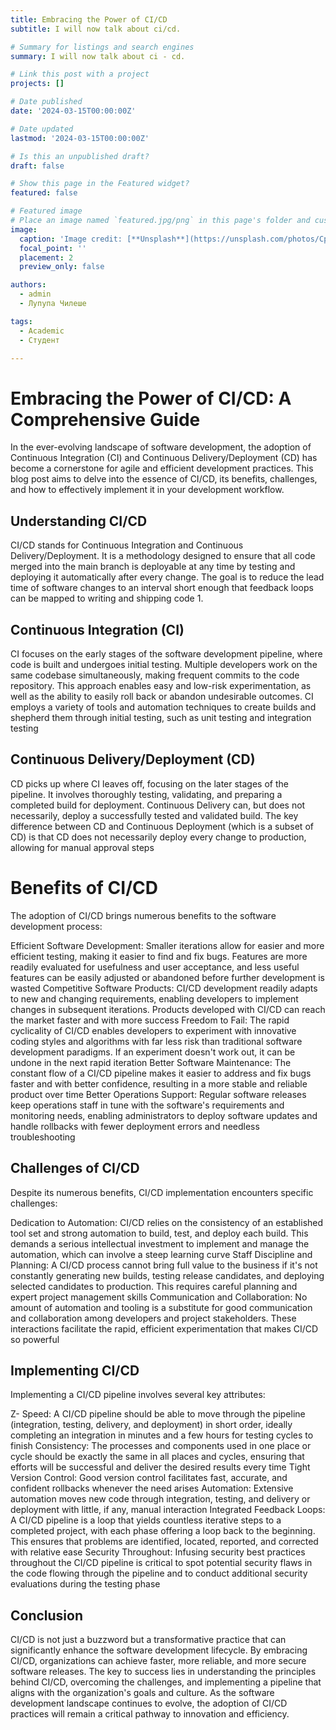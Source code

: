 ```yaml
---
title: Embracing the Power of CI/CD 
subtitle: I will now talk about ci/cd.

# Summary for listings and search engines
summary: I will now talk about ci - cd.

# Link this post with a project
projects: []

# Date published
date: '2024-03-15T00:00:00Z'

# Date updated
lastmod: '2024-03-15T00:00:00Z'

# Is this an unpublished draft?
draft: false

# Show this page in the Featured widget?
featured: false

# Featured image
# Place an image named `featured.jpg/png` in this page's folder and customize its options here.
image:
  caption: 'Image credit: [**Unsplash**](https://unsplash.com/photos/CpkOjOcXdUY)'
  focal_point: ''
  placement: 2
  preview_only: false

authors:
  - admin
  - Лупупа Чилеше

tags:
  - Academic
  - Студент

---
```


# Embracing the Power of CI/CD: A Comprehensive Guide

In the ever-evolving landscape of software development, the adoption of Continuous Integration (CI) and Continuous Delivery/Deployment (CD) has become a cornerstone for agile and efficient development practices. This blog post aims to delve into the essence of CI/CD, its benefits, challenges, and how to effectively implement it in your development workflow.

## Understanding CI/CD

CI/CD stands for Continuous Integration and Continuous Delivery/Deployment. It is a methodology designed to ensure that all code merged into the main branch is deployable at any time by testing and deploying it automatically after every change. The goal is to reduce the lead time of software changes to an interval short enough that feedback loops can be mapped to writing and shipping code 1.

## Continuous Integration (CI)

CI focuses on the early stages of the software development pipeline, where code is built and undergoes initial testing. Multiple developers work on the same codebase simultaneously, making frequent commits to the code repository. This approach enables easy and low-risk experimentation, as well as the ability to easily roll back or abandon undesirable outcomes. CI employs a variety of tools and automation techniques to create builds and shepherd them through initial testing, such as unit testing and integration testing 

## Continuous Delivery/Deployment (CD)

CD picks up where CI leaves off, focusing on the later stages of the pipeline. It involves thoroughly testing, validating, and preparing a completed build for deployment. Continuous Delivery can, but does not necessarily, deploy a successfully tested and validated build. The key difference between CD and Continuous Deployment (which is a subset of CD) is that CD does not necessarily deploy every change to production, allowing for manual approval steps 

# Benefits of CI/CD

The adoption of CI/CD brings numerous benefits to the software development process:

Efficient Software Development: Smaller iterations allow for easier and more efficient testing, making it easier to find and fix bugs. Features are more readily evaluated for usefulness and user acceptance, and less useful features can be easily adjusted or abandoned before further development is wasted 
Competitive Software Products: CI/CD development readily adapts to new and changing requirements, enabling developers to implement changes in subsequent iterations. Products developed with CI/CD can reach the market faster and with more success 
Freedom to Fail: The rapid cyclicality of CI/CD enables developers to experiment with innovative coding styles and algorithms with far less risk than traditional software development paradigms. If an experiment doesn't work out, it can be undone in the next rapid iteration 
Better Software Maintenance: The constant flow of a CI/CD pipeline makes it easier to address and fix bugs faster and with better confidence, resulting in a more stable and reliable product over time 
Better Operations Support: Regular software releases keep operations staff in tune with the software's requirements and monitoring needs, enabling administrators to deploy software updates and handle rollbacks with fewer deployment errors and needless troubleshooting 

## Challenges of CI/CD

Despite its numerous benefits, CI/CD implementation encounters specific challenges:

Dedication to Automation: CI/CD relies on the consistency of an established tool set and strong automation to build, test, and deploy each build. This demands a serious intellectual investment to implement and manage the automation, which can involve a steep learning curve 
Staff Discipline and Planning: A CI/CD process cannot bring full value to the business if it's not constantly generating new builds, testing release candidates, and deploying selected candidates to production. This requires careful planning and expert project management skills 
Communication and Collaboration: No amount of automation and tooling is a substitute for good communication and collaboration among developers and project stakeholders. These interactions facilitate the rapid, efficient experimentation that makes CI/CD so powerful 

## Implementing CI/CD

Implementing a CI/CD pipeline involves several key attributes:

 Z-    Speed: A CI/CD pipeline should be able to move through the pipeline (integration, testing, delivery, and deployment) in short order, ideally completing an integration in minutes and a few hours for testing cycles to finish 
Consistency: The processes and components used in one place or cycle should be exactly the same in all places and cycles, ensuring that efforts will be successful and deliver the desired results every time 
Tight Version Control: Good version control facilitates fast, accurate, and confident rollbacks whenever the need arises 
Automation: Extensive automation moves new code through integration, testing, and delivery or deployment with little, if any, manual interaction 
Integrated Feedback Loops: A CI/CD pipeline is a loop that yields countless iterative steps to a completed project, with each phase offering a loop back to the beginning. This ensures that problems are identified, located, reported, and corrected with relative ease 
Security Throughout: Infusing security best practices throughout the CI/CD pipeline is critical to spot potential security flaws in the code flowing through the pipeline and to conduct additional security evaluations during the testing phase 

## Conclusion

CI/CD is not just a buzzword but a transformative practice that can significantly enhance the software development lifecycle. By embracing CI/CD, organizations can achieve faster, more reliable, and more secure software releases. The key to success lies in understanding the principles behind CI/CD, overcoming the challenges, and implementing a pipeline that aligns with the organization's goals and culture. As the software development landscape continues to evolve, the adoption of CI/CD practices will remain a critical pathway to innovation and efficiency.




